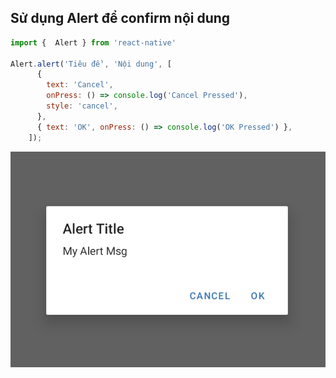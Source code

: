 ## Sử dụng Alert để confirm nội dung

```jsx
import {  Alert } from 'react-native'

Alert.alert('Tiêu đề', 'Nội dung', [
      {
        text: 'Cancel',
        onPress: () => console.log('Cancel Pressed'),
        style: 'cancel',
      },
      { text: 'OK', onPress: () => console.log('OK Pressed') },
    ]);
```

![](./images/alert-1.png)